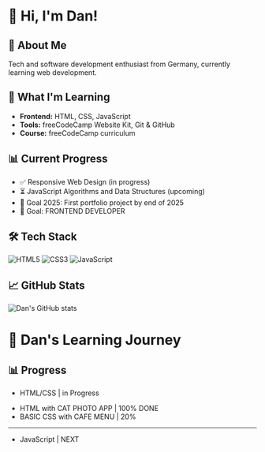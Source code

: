 # 👋 Hi, I'm Dan!

## 🚀 About Me
Tech and software development enthusiast from Germany, currently learning web development.

## 🌱 What I'm Learning
- **Frontend:** HTML, CSS, JavaScript
- **Tools:** freeCodeCamp Website Kit, Git & GitHub
- **Course:** freeCodeCamp curriculum

## 📊 Current Progress
- ✅ Responsive Web Design (in progress)
- ⏳ JavaScript Algorithms and Data Structures (upcoming)
- 🎯 Goal 2025: First portfolio project by end of 2025
- 🎯 Goal: FRONTEND DEVELOPER

## 🛠️ Tech Stack
![HTML5](https://img.shields.io/badge/-HTML5-E34F26?style=flat&logo=html5&logoColor=white)
![CSS3](https://img.shields.io/badge/-CSS3-1572B6?style=flat&logo=css3&logoColor=white)
![JavaScript](https://img.shields.io/badge/-JavaScript-F7DF1E?style=flat&logo=javascript&logoColor=black)

## 📈 GitHub Stats
![Dan's GitHub stats](https://github-readme-stats.vercel.app/api?username=sinn1os&show_icons=true&theme=radical)

# 🚀 Dan's Learning Journey

## 📊 Progress

* HTML/CSS | in Progress
- HTML with CAT PHOTO APP | 100% DONE
- BASIC CSS with CAFE MENU | 20%
---------------------------------
+ JavaScript | NEXT


